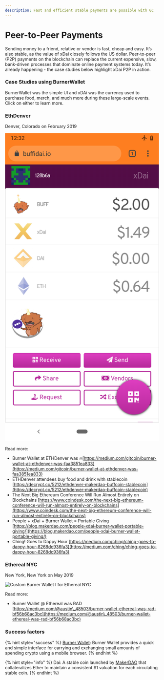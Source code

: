 ```yaml
---
description: Fast and efficient stable payments are possible with GC
---
```


# Peer-to-Peer Payments

Sending money to a friend, relative or vendor is fast, cheap and easy. It’s also stable, as the value of xDai closely follows the US dollar. Peer-to-peer (P2P) payments on the blockchain can replace the current expensive, slow, bank-driven processes that dominate online payment systems today. It’s already happening - the case studies below highlight xDai P2P in action.

### Case Studies using BurnerWallet

BurnerWallet was the simple UI and xDAi was the currency used to purchase food, merch, and much more during these large-scale events. Click on either to learn more.&#x20;

### EthDenver

Denver, Colorado on February 2019

![Custom BurnerWallet I for EthDenver loaded with tokens and one NFT reward](<../../.gitbook/assets/image (2).png>)



Read more:&#x20;

* Burner Wallet at ETHDenver was 🔥[https://medium.com/gitcoin/burner-wallet-at-ethdenver-was-faa3851ea833](https://medium.com/gitcoin/burner-wallet-at-ethdenver-was-faa3851ea833)
* ETHDenver attendees buy food and drink with stablecoin [https://decrypt.co/5212/ethdenver-makerdao-buffcoin-stablecoin](https://decrypt.co/5212/ethdenver-makerdao-buffcoin-stablecoin)
* The Next Big Ethereum Conference Will Run Almost Entirely on Blockchains [https://www.coindesk.com/the-next-big-ethereum-conference-will-run-almost-entirely-on-blockchains](https://www.coindesk.com/the-next-big-ethereum-conference-will-run-almost-entirely-on-blockchains)
* People + xDai + Burner Wallet = Portable Giving [https://blog.makerdao.com/people-xdai-burner-wallet-portable-giving/](https://blog.makerdao.com/people-xdai-burner-wallet-portable-giving/)
* Ching! Goes to Dappy Hour [https://medium.com/ching/ching-goes-to-dappy-hour-8268dc936fa3](https://medium.com/ching/ching-goes-to-dappy-hour-8268dc936fa3)

### Ethereal NYC

New York, New York on May 2019

![Custom Burner Wallet I for Ethereal NYC](../../.gitbook/assets/Screenshot\_20191003-130326.png)

Read more:&#x20;

* Burner Wallet @ Ethereal was RAD [https://medium.com/@austin\_48503/burner-wallet-ethereal-was-rad-bf56b68ac3bc](https://medium.com/@austin\_48503/burner-wallet-ethereal-was-rad-bf56b68ac3bc)

### Success factors

{% hint style="success" %}
[Burner Wallet](https://xdai.io): Burner Wallet provides a quick and simple interface for carrying and exchanging small amounts of spending crypto using a mobile browser.
{% endhint %}

{% hint style="info" %}
Dai: A stable coin launched by [MakerDAO](http://makerdao.com) that collateralizes Ether to maintain a consistent $1 valuation for each circulating stable coin.
{% endhint %}

